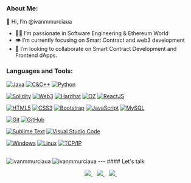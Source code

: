 ### About Me:
🖖 Hi, I’m @ivanmmurciaua
- 👨‍💻 I’m passionate in Software Engineering & Ethereum World
- 👁 I’m currently focusing on Smart Contract and web3 development
- 💪 I’m looking to collaborate on Smart Contract Development and Frontend dApps.

### Languages and Tools:

[![Java](https://img.shields.io/badge/Java-orange?style=flat&logo=java&logoColor=white)](https://docs.oracle.com/en/java/)
[![C&C++](https://img.shields.io/badge/-C%20&%20C++-659ad2?style=flat&logo=c%2B%2B&logoColor=ffffff)](https://en.cppreference.com/w/)
[![Python](https://img.shields.io/badge/-Python-white?style=flat&logo=python)](https://docs.python.org/)

[![Solidity](https://img.shields.io/badge/-Solidity-659ad2?style=flat&color=000000&logo=Solidity&logoColor=ffffff)](https://docs.soliditylang.org/en/latest/)
[![Web3](https://img.shields.io/badge/-Web3-659ad2?style=flat&color=282826&logo=web3dotjs&logoColor=FF5F49)](https://docs.soliditylang.org/en/latest/)
[![Hardhat](https://img.shields.io/badge/-Hardhat-659ad2?logo=&color=282826)]()
[![OZ](https://img.shields.io/badge/-OpenZeppelin-659ad2?logo=&color=282826)]()
[![ReactJS](https://img.shields.io/badge/-ReactJS-61DAFB?style=flat&logo=react&logoColor=white)]()

[![HTML5](https://img.shields.io/badge/-HTML5-E34F26?style=flat&logo=html5&logoColor=white)]() 
[![CSS3](https://img.shields.io/badge/-CSS3-1572B6?style=flat&logo=css3)]() 
[![Bootstrap](https://img.shields.io/badge/-Bootstrap-563D7C?style=flat&logo=bootstrap)]()
[![JavaScript](https://img.shields.io/badge/-JavaScript-white?style=flat&logo=javascript)]()
[![MySQL](https://img.shields.io/badge/-MySQL-white?style=flat&logo=mysql)]()

[![Git](https://img.shields.io/badge/-Git-black?style=flat&logo=git)]() 
[![GitHub](https://img.shields.io/badge/-GitHub-181717?style=flat&logo=github)]()

[![Sublime Text](http://img.shields.io/badge/-Sublime%20Text-3C4858?style=flat&logo=sublime-text)]()
[![Visual Studio Code](https://img.shields.io/badge/-VSCode-444444?style=flat&logo=visual-studio-code&logoColor=007ACC)]()

[![Windows](https://img.shields.io/badge/-Windows-659ad2?style=flat&color=282826&logo=windows)]()
[![Linux](https://img.shields.io/badge/-Linux-222222?style=flat&logo=linux&logoColor=FCC624)]()
[![TCP/IP](https://img.shields.io/badge/-TCP/IP-222222?style=flat&logo=cisco&logoColor=white)]()

<br />
<img src="https://github-readme-stats.vercel.app/api?username=ivanmmurciaua&show_icons=true" alt="ivanmmurciaua" />
<img src="https://github-readme-stats.vercel.app/api/top-langs/?username=ivanmmurciaua&show_icons=true&exclude_repo=PPSS,hada-p1,INGP,streamua,IAPE,IR,ETO,SI,BitUA,SD,GRP6-GRP3-Yelabay,Pruebas,LPP,P2,P3,PED&layout=compact&count_private=true&hide=html,css" alt="ivanmmurciaua" />
---
#### Let's talk
<p align="center">
<a href="https://t.me/ivanovish10" rel="nofollow">
  <img src="https://camo.githubusercontent.com/0ea1367897b9ee948089a0db824d57a30ce8a5413b59f80d2062b7efcd39ceb3/68747470733a2f2f696d672e736869656c64732e696f2f62616467652f74656c656772616d2d2532333030373742352e7376673f267374796c653d666f722d7468652d6261646765266c6f676f3d74656c656772616d266c6f676f436f6c6f723d7768697465" data-canonical-src="https://img.shields.io/badge/telegram-%230077B5.svg?&amp;style=for-the-badge&amp;logo=telegram&amp;logoColor=white" style="max-width:100%;">
</a>&nbsp;&nbsp;
<a href="https://www.linkedin.com/in/iv%C3%A1n-ma%C3%B1%C3%BAs-murcia-24021a151" rel="nofollow">
  <img src="https://camo.githubusercontent.com/a493f6833f99fb3c85788d6d9305e6b7a42b838e5ee5d138fd9a8214a7e77472/68747470733a2f2f696d672e736869656c64732e696f2f62616467652f6c696e6b6564696e2d2532333030373742352e7376673f267374796c653d666f722d7468652d6261646765266c6f676f3d6c696e6b6564696e266c6f676f436f6c6f723d7768697465" data-canonical-src="https://img.shields.io/badge/linkedin-%230077B5.svg?&amp;style=for-the-badge&amp;logo=linkedin&amp;logoColor=white" style="max-width:100%;">
</a>&nbsp;&nbsp;
<a href="mailto:solucionesemecuadrado@gmail.com">
  <img src="https://camo.githubusercontent.com/44d159cb65c2e906ed744052efc1c933364dddc8f2735fe0782a5f60594ff22d/68747470733a2f2f696d672e736869656c64732e696f2f62616467652f656d61696c206d652d2532333144413146332e7376673f267374796c653d666f722d7468652d6261646765266c6f676f3d676d61696c266c6f676f436f6c6f723d7768697465" data-canonical-src="https://img.shields.io/badge/email me-%231DA1F3.svg?&amp;style=for-the-badge&amp;logo=gmail&amp;logoColor=white" style="max-width:100%;">
</a>&nbsp;&nbsp;
</p>
<br />

<!--
**ivanmmurciaua/ivanmmurciaua** is a ✨ _special_ ✨ repository because its `README.md` (this file) appears on your GitHub profile.
-->
